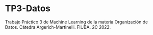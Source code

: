 # TP3-Datos
Trabajo Práctico 3 de Machine Learning de la materia Organización de Datos. Cátedra Argerich-Martinelli. FIUBA. 2C 2022.
